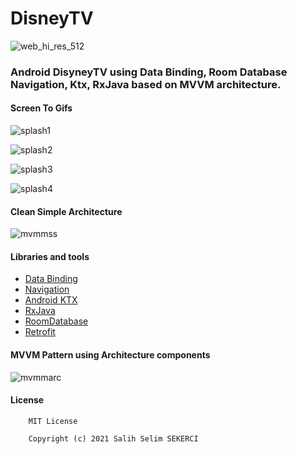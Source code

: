 # DisneyTV

![web_hi_res_512](https://user-images.githubusercontent.com/53614606/123796471-d3f79900-d8ed-11eb-83cb-c9f629980ad8.png)

### Android DisyneyTV using Data Binding, Room Database Navigation, Ktx, RxJava based on MVVM architecture.

#### Screen To Gifs

![splash1](https://user-images.githubusercontent.com/53614606/123797076-7dd72580-d8ee-11eb-9239-1146fca8912d.gif)

![splash2](https://user-images.githubusercontent.com/53614606/123797156-92b3b900-d8ee-11eb-9cf9-c7cb08b79575.gif)

![splash3](https://user-images.githubusercontent.com/53614606/123797333-c0006700-d8ee-11eb-9516-cd457958784b.gif)

![splash4](https://user-images.githubusercontent.com/53614606/123797437-d9a1ae80-d8ee-11eb-8db6-99f8c5a66472.gif)

#### Clean Simple Architecture
![mvmmss](https://user-images.githubusercontent.com/53614606/123797697-21283a80-d8ef-11eb-8716-35b972195131.jpg)

#### Libraries and tools
* [Data Binding](https://developer.android.com/topic/libraries/data-binding)
* [Navigation](https://developer.android.com/guide/navigation/navigation-getting-started)
* [Android KTX](https://developer.android.com/kotlin/ktx)
* [RxJava](https://github.com/ReactiveX/RxJava)
* [RoomDatabase](https://developer.android.com/reference/android/arch/persistence/room/RoomDatabase)
* [Retrofit](https://square.github.io/retrofit/)

#### MVVM Pattern using Architecture components
![mvmmarc](https://user-images.githubusercontent.com/53614606/123800727-42d6f100-d8f2-11eb-93cc-78f9cf78de31.png)

#### License
        MIT License

        Copyright (c) 2021 Salih Selim SEKERCI
